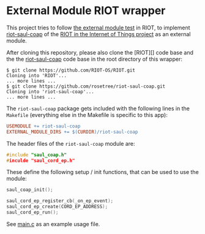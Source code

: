 # External Module RIOT wrapper

This project tries to follow [the external module test][] in RIOT, to
implement [riot-saul-coap][] of the [RIOT in the Internet of Things
project][inet] as an external module.

After cloning this repository, please also clone the [RIOT][] code
base and the the [riot-saul-coap][] code base in the root directory of
this wrapper:

``` shellsession
$ git clone https://github.com/RIOT-OS/RIOT.git
Cloning into 'RIOT'...
... more lines ...
$ git clone https://github.com/rosetree/riot-saul-coap.git
Cloning into 'riot-saul-coap'...
... more lines ...
```

The `riot-saul-coap` package gets included with the following lines in
the `Makefile` (everything else in the Makefile is specific to this
app):

``` makefile
USEMODULE += riot-saul-coap
EXTERNAL_MODULE_DIRS += $(CURDIR)/riot-saul-coap
```

The header files of the `riot-saul-coap` module are:

``` c++
#include "saul_coap.h"
#inculde "saul_cord_ep.h"
```

These define the following setup / init functions, that can be used to
use the module:

``` c++
saul_coap_init();

saul_cord_ep_register_cb(_on_ep_event);
saul_cord_ep_create(CORD_EP_ADDRESS);
saul_cord_ep_run();
```

See [main.c](main.c) as an example usage file.

[the external module test]: https://github.com/RIOT-OS/RIOT/tree/master/tests/external_module_dirs

[riot-saul-coap]: https://github.com/rosetree/riot-saul-coap

[inet]: http://inet.haw-hamburg.de/teaching/ws-2019-20/riot-im-internet-of-things
